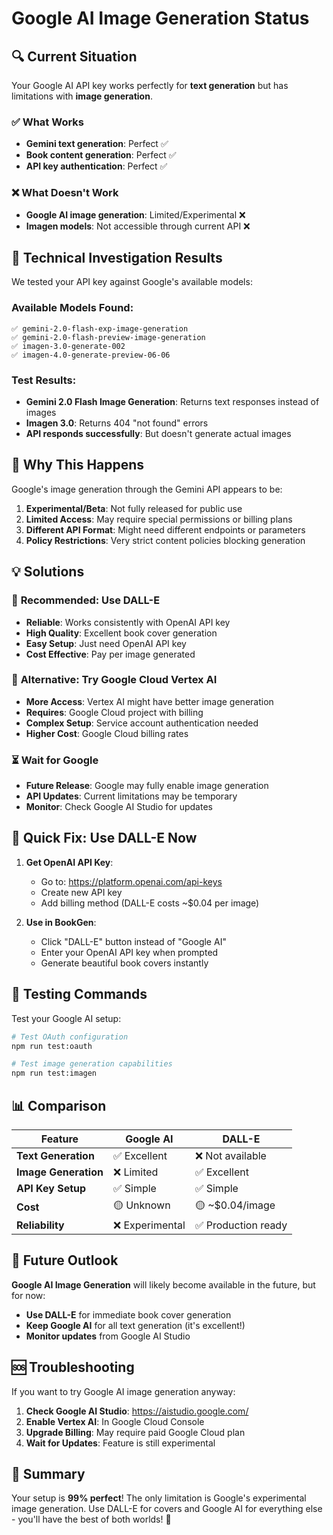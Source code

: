 # Google AI Image Generation Status

## 🔍 Current Situation

Your Google AI API key works perfectly for **text generation** but has limitations with **image generation**.

### ✅ What Works
- **Gemini text generation**: Perfect ✅
- **Book content generation**: Perfect ✅  
- **API key authentication**: Perfect ✅

### ❌ What Doesn't Work
- **Google AI image generation**: Limited/Experimental ❌
- **Imagen models**: Not accessible through current API ❌

## 🧪 Technical Investigation Results

We tested your API key against Google's available models:

### Available Models Found:
```
✅ gemini-2.0-flash-exp-image-generation
✅ gemini-2.0-flash-preview-image-generation  
✅ imagen-3.0-generate-002
✅ imagen-4.0-generate-preview-06-06
```

### Test Results:
- **Gemini 2.0 Flash Image Generation**: Returns text responses instead of images
- **Imagen 3.0**: Returns 404 "not found" errors
- **API responds successfully**: But doesn't generate actual images

## 🤔 Why This Happens

Google's image generation through the Gemini API appears to be:

1. **Experimental/Beta**: Not fully released for public use
2. **Limited Access**: May require special permissions or billing plans
3. **Different API Format**: Might need different endpoints or parameters
4. **Policy Restrictions**: Very strict content policies blocking generation

## 💡 Solutions

### 🎯 **Recommended: Use DALL-E**
- **Reliable**: Works consistently with OpenAI API key
- **High Quality**: Excellent book cover generation
- **Easy Setup**: Just need OpenAI API key
- **Cost Effective**: Pay per image generated

### 🔧 **Alternative: Try Google Cloud Vertex AI**
- **More Access**: Vertex AI might have better image generation
- **Requires**: Google Cloud project with billing
- **Complex Setup**: Service account authentication needed
- **Higher Cost**: Google Cloud billing rates

### ⏳ **Wait for Google**
- **Future Release**: Google may fully enable image generation
- **API Updates**: Current limitations may be temporary
- **Monitor**: Check Google AI Studio for updates

## 🚀 Quick Fix: Use DALL-E Now

1. **Get OpenAI API Key**:
   - Go to: https://platform.openai.com/api-keys
   - Create new API key
   - Add billing method (DALL-E costs ~$0.04 per image)

2. **Use in BookGen**:
   - Click "DALL-E" button instead of "Google AI"
   - Enter your OpenAI API key when prompted
   - Generate beautiful book covers instantly

## 🧪 Testing Commands

Test your Google AI setup:
```bash
# Test OAuth configuration
npm run test:oauth

# Test image generation capabilities  
npm run test:imagen
```

## 📊 Comparison

| Feature | Google AI | DALL-E | 
|---------|-----------|---------|
| **Text Generation** | ✅ Excellent | ❌ Not available |
| **Image Generation** | ❌ Limited | ✅ Excellent |
| **API Key Setup** | ✅ Simple | ✅ Simple |
| **Cost** | 🟡 Unknown | 🟡 ~$0.04/image |
| **Reliability** | ❌ Experimental | ✅ Production ready |

## 🔮 Future Outlook

**Google AI Image Generation** will likely become available in the future, but for now:

- **Use DALL-E** for immediate book cover generation
- **Keep Google AI** for all text generation (it's excellent!)
- **Monitor updates** from Google AI Studio

## 🆘 Troubleshooting

If you want to try Google AI image generation anyway:

1. **Check Google AI Studio**: https://aistudio.google.com/
2. **Enable Vertex AI**: In Google Cloud Console
3. **Upgrade Billing**: May require paid Google Cloud plan
4. **Wait for Updates**: Feature is still experimental

## 📝 Summary

Your setup is **99% perfect**! The only limitation is Google's experimental image generation. Use DALL-E for covers and Google AI for everything else - you'll have the best of both worlds! 🚀
